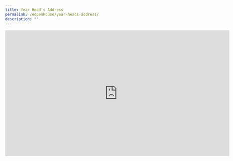 ```yaml
---
title: Year Head's Address
permalink: /eopenhouse/year-heads-address/
description: ""
---
```

<iframe allowfullscreen="" allow="accelerometer; autoplay; clipboard-write; encrypted-media; gyroscope; picture-in-picture; web-share" frameborder="0" title="YouTube video player" src="https://www.youtube.com/embed/YQ3jIdq45fA?si=1qF5K_SnBgCptqTw" height="405" width="720"></iframe>